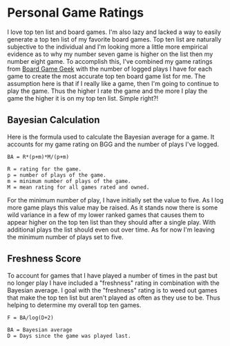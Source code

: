 # Personal Game Ratings
I love top ten list and board games. I'm also lazy and lacked a way to easily generate a top ten list of my favorite board games. Top ten list are naturally subjective to the individual and I'm looking more a little more empirical evidence as to why my number seven game is higher on the list then my number eight game. To accomplish this, I've combined my game ratings from [Board Game Geek](https://boardgamegeek.com/) with the number of logged plays I have for each game to create the most accurate top ten board game list for me. The assumption here is that if I really like a game, then I'm going to continue to play the game. Thus the higher I rate the game and the more I play the game the higher it is on my top ten list. Simple right?!

## Bayesian Calculation
Here is the formula used to calculate the Bayesian average for a game. It accounts for my game rating on BGG and the number of plays I've logged.

    BA = R*(p+m)*M/(p+m)

    R = rating for the game.
    p = number of plays of the game.
    m = minimum number of plays of the game.
    M = mean rating for all games rated and owned.

For the minimum number of play, I have initially set the value to five. As I log more game plays this value may be raised. As it stands now there is some wild variance in a few of my lower ranked games that causes them to appear higher on the top ten list than they should after a single play. With additional plays the list should even out over time. As for now I'm leaving the minimum number of plays set to five.

## Freshness Score
To account for games that I have played a number of times in the past but no longer play I have included a "freshness" rating in combination with the Bayesian average. I goal with the "freshness" rating is to weed out games that make the top ten list but aren't played as often as they use to be. Thus helping to determine my overall top ten games.

    F = BA/log(D+2)

    BA = Bayesian average
    D = Days since the game was played last.